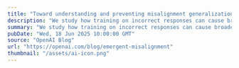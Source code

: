 ```yaml
---
title: "Toward understanding and preventing misalignment generalization"
description: "We study how training on incorrect responses can cause broader misalignment in language models and identify an internal feature driving this behavior—one that can be reversed with minimal fine-tuning."
summary: "We study how training on incorrect responses can cause broader misalignment in language models and identify an internal feature driving this behavior—one that can be reversed with minimal fine-tuning."
pubDate: "Wed, 18 Jun 2025 10:00:00 GMT"
source: "OpenAI Blog"
url: "https://openai.com/blog/emergent-misalignment"
thumbnail: "/assets/ai-icon.png"
---
```



